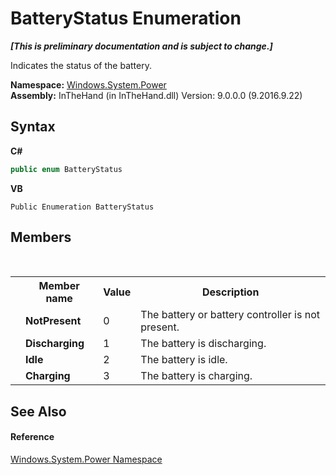 # BatteryStatus Enumeration
 _**\[This is preliminary documentation and is subject to change.\]**_

Indicates the status of the battery.

**Namespace:**&nbsp;<a href="N_Windows_System_Power">Windows.System.Power</a><br />**Assembly:**&nbsp;InTheHand (in InTheHand.dll) Version: 9.0.0.0 (9.2016.9.22)

## Syntax

**C#**<br />
``` C#
public enum BatteryStatus
```

**VB**<br />
``` VB
Public Enumeration BatteryStatus
```


## Members
&nbsp;<table><tr><th></th><th>Member name</th><th>Value</th><th>Description</th></tr><tr><td /><td target="F:Windows.System.Power.BatteryStatus.NotPresent">**NotPresent**</td><td>0</td><td>The battery or battery controller is not present.</td></tr><tr><td /><td target="F:Windows.System.Power.BatteryStatus.Discharging">**Discharging**</td><td>1</td><td>The battery is discharging.</td></tr><tr><td /><td target="F:Windows.System.Power.BatteryStatus.Idle">**Idle**</td><td>2</td><td>The battery is idle.</td></tr><tr><td /><td target="F:Windows.System.Power.BatteryStatus.Charging">**Charging**</td><td>3</td><td>The battery is charging.</td></tr></table>

## See Also


#### Reference
<a href="N_Windows_System_Power">Windows.System.Power Namespace</a><br />